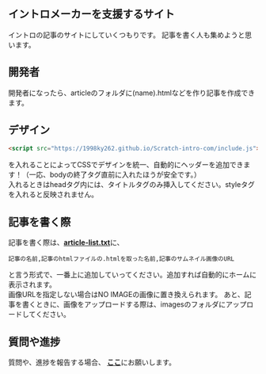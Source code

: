 ## イントロメーカーを支援するサイト
イントロの記事のサイトにしていくつもりです。
記事を書く人も集めようと思います。
## 開発者
開発者になったら、articleのフォルダに(name).htmlなどを作り記事を作成できます。
## デザイン
~~~HTML
<script src="https://1998ky262.github.io/Scratch-intro-com/include.js"></script>
~~~
を入れることによってCSSでデザインを統一、自動的にヘッダーを追加できます！（一応、bodyの終了タグ直前に入れたほうが安全です。）  
入れるときはheadタグ内には、タイトルタグのみ挿入してください。styleタグを入れると反映されません。
## 記事を書く際
記事を書く際は、<strong><a href="https://github.com/1998ky262/Scratch-intro-com/blob/main/article-list.txt">article-list.txt</a></strong>に、
~~~
記事の名前,記事のhtmlファイルの.htmlを取った名前,記事のサムネイル画像のURL
~~~
と言う形式で、一番上に追加していってください。追加すれば自動的にホームに表示されます。  
画像URLを指定しない場合はNO IMAGEの画像に置き換えられます。
あと、記事を書くときに、画像をアップロードする際は、imagesのフォルダにアップロードしてください。
## 質問や進捗
質問や、進捗を報告する場合、
<strong><a href="https://github.com/1998ky262/Scratch.intro.com/issues/1">ここ</a></strong>にお願いします。
